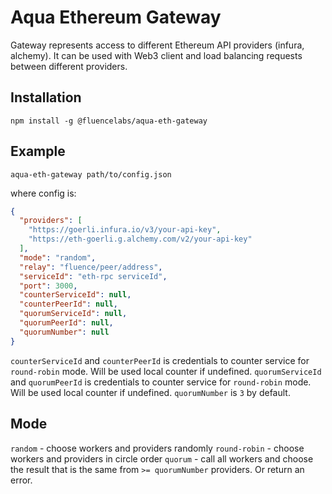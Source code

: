 # Aqua Ethereum Gateway

Gateway represents access to different Ethereum API providers (infura, alchemy). It can be used with Web3 client and load balancing requests between different providers.


## Installation

```shell
npm install -g @fluencelabs/aqua-eth-gateway
```

## Example

```shell
aqua-eth-gateway path/to/config.json
```

where config is:

```json
{
  "providers": [
    "https://goerli.infura.io/v3/your-api-key",
    "https://eth-goerli.g.alchemy.com/v2/your-api-key"
  ],
  "mode": "random",
  "relay": "fluence/peer/address",
  "serviceId": "eth-rpc serviceId",
  "port": 3000,
  "counterServiceId": null,
  "counterPeerId": null,
  "quorumServiceId": null,
  "quorumPeerId": null,
  "quorumNumber": null
}
```

`counterServiceId` and `counterPeerId` is credentials to counter service for `round-robin` mode. Will be used local counter if undefined.
`quorumServiceId` and `quorumPeerId` is credentials to counter service for `round-robin` mode. Will be used local counter if undefined.
`quorumNumber` is `3` by default.

## Mode

`random` - choose workers and providers randomly
`round-robin` - choose workers and providers in circle order
`quorum` - call all workers and choose the result that is the same from `>= quorumNumber` providers. Or return an error.

